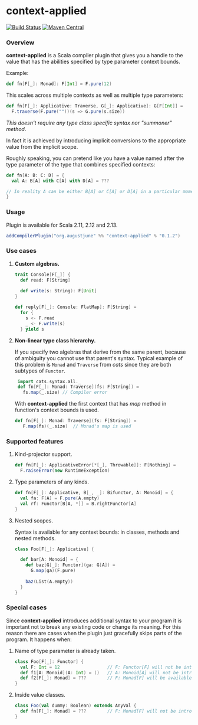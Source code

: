 context-applied
=============

[![Build Status](https://travis-ci.com/augustjune/context-applied.svg?branch=master)](https://travis-ci.com/augustjune/context-applied)
[![Maven Central](https://maven-badges.herokuapp.com/maven-central/org.augustjune/context-applied_2.13/badge.svg)](https://maven-badges.herokuapp.com/maven-central/org.augustjune/context-applied_2.13)

### Overview
**context-applied** is a Scala compiler plugin that gives you a handle to the value 
that has the abilities specified by type parameter context bounds. 

Example: 
```scala
def fn[F[_]: Monad]: F[Int] = F.pure(12)
``` 

This scales across multiple contexts as well as multiple type parameters:
```scala
def fn[F[_]: Applicative: Traverse, G[_]: Applicative]: G[F[Int]] = 
  F.traverse(F.pure(""))(s => G.pure(s.size))
```

*This doesn't require any type class specific syntax nor "summoner" method*.

In fact it is achieved by introducing implicit conversions to the 
appropriate value from the implicit scope. 

Roughly speaking, you can pretend like you have a value named after the type parameter 
of the type that combines specified contexts: 
```scala
def fn[A: B: C: D] = {
  val A: B[A] with C[A] with D[A] = ???

// In reality A can be either B[A] or C[A] or D[A] in a particular moment
}
```

### Usage
Plugin is available for Scala 2.11, 2.12 and 2.13.
```scala
addCompilerPlugin("org.augustjune" %% "context-applied" % "0.1.2")
```

### Use cases
1. **Custom algebras.**
    ```scala
    trait Console[F[_]] {
      def read: F[String]
      
      def write(s: String): F[Unit]
    }
    
    def reply[F[_]: Console: FlatMap]: F[String] =
      for {
        s <- F.read
        _ <- F.write(s)
      } yield s
    ```

1. **Non-linear type class hierarchy.** 

    If you specify two algebras that derive from the same parent, 
    because of ambiguity you cannot use that parent's syntax.
    Typical example of this problem is `Monad` and `Traverse` from *cats* 
    since they are both subtypes of `Functor`.
    ```scala
     import cats.syntax.all._
     def fn[F[_]: Monad: Traverse](fs: F[String]) = 
       fs.map(_.size) // Compiler error
     ```
    With **context-applied** the first context that has *map* method
    in function's context bounds is used.
    ```scala
    def fn[F[_]: Monad: Traverse](fs: F[String]) = 
       F.map(fs)(_.size)  // Monad's map is used
    ```

### Supported features
1. Kind-projector support.
   ```scala
   def fn[F[_]: ApplicativeError[*[_], Throwable]]: F[Nothing] = 
     F.raiseError(new RuntimeException)
   ```
1. Type parameters of any kinds. 
    ```scala
    def fn[F[_]: Applicative, B[_, _]: Bifunctor, A: Monoid] = {
      val fa: F[A] = F.pure(A.empty)
      val rf: Functor[B[A, *]] = B.rightFunctor[A]
    }
    ```
1. Nested scopes.

    Syntax is available for any context bounds: in classes, methods and nested methods.
    ```scala
    class Foo[F[_]: Applicative] {
   
      def bar[A: Monoid] = {
        def baz[G[_]: Functor](ga: G[A]) = 
          G.map(ga)(F.pure)
          
        baz(List(A.empty))
      }
    }
    ```
 
### Special cases
Since **context-applied** introduces additional syntax to your program 
it is important not to break any existing code or change its meaning.
For this reason there are cases when the plugin 
just gracefully skips parts of the program.
It happens when:

1. Name of type parameter is already taken.
    ```scala
    class Foo[F[_]: Functor] {
      val F: Int = 12                  // F: Functor[F] will not be introduced inside Foo 
      def f1[A: Monoid](A: Int) = ()   // A: Monoid[A] will not be introduced inside f1
      def f2[F[_]: Monad] = ???        // F: Monad[F] will be available inside f2 as local value
    }
    ```
1. Inside value classes.
    ```scala
    class Foo(val dummy: Boolean) extends AnyVal {
      def fn[F[_]: Monad] = ???        // F: Monad[F] will not be introduced inside fn
    }
    ```
